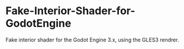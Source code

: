 # Fake-Interior-Shader-for-GodotEngine
Fake interior shader for the Godot Engine 3.x, using the GLES3 rendrer.
